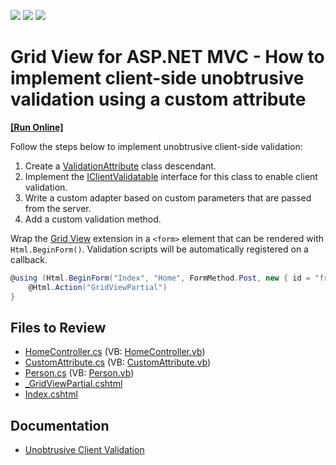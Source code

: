 <!-- default badges list -->
![](https://img.shields.io/endpoint?url=https://codecentral.devexpress.com/api/v1/VersionRange/128550219/19.1.8%2B)
[![](https://img.shields.io/badge/Open_in_DevExpress_Support_Center-FF7200?style=flat-square&logo=DevExpress&logoColor=white)](https://supportcenter.devexpress.com/ticket/details/E4924)
[![](https://img.shields.io/badge/📖_How_to_use_DevExpress_Examples-e9f6fc?style=flat-square)](https://docs.devexpress.com/GeneralInformation/403183)
<!-- default badges end -->

# Grid View for ASP.NET MVC - How to implement client-side unobtrusive validation using a custom attribute
<!-- run online -->
**[[Run Online]](https://codecentral.devexpress.com/e4924/)**
<!-- run online end -->

Follow the steps below to implement unobtrusive client-side validation:

1. Create a [ValidationAttribute](https://learn.microsoft.com/en-us/dotnet/api/system.componentmodel.dataannotations.validationattribute) class descendant.
2. Implement the [IClientValidatable](https://learn.microsoft.com/en-us/dotnet/api/system.web.mvc.iclientvalidatable) interface for this class to enable client validation.
3. Write a custom adapter based on custom parameters that are passed from the server.
4. Add a custom validation method.

Wrap the [Grid View](https://docs.devexpress.com/AspNetMvc/8966/components/grid-view) extension in a `<form>` element that can be rendered with `Html.BeginForm()﻿`. Validation scripts will be automatically registered on a callback.

```cs
@using (Html.BeginForm("Index", "Home", FormMethod.Post, new { id = "frm" })) {
    @Html.Action("GridViewPartial")
}
```

## Files to Review

* [HomeController.cs](./CS/E4924/Controllers/HomeController.cs) (VB: [HomeController.vb](./VB/E4924/Controllers/HomeController.vb))
* [CustomAttribute.cs](./CS/E4924/Models/CustomAttribute.cs) (VB: [CustomAttribute.vb](./VB/E4924/Models/CustomAttribute.vb))
* [Person.cs](./CS/E4924/Models/Person.cs) (VB: [Person.vb](./VB/E4924/Models/Person.vb))
* [_GridViewPartial.cshtml](./CS/E4924/Views/Home/_GridViewPartial.cshtml)
* [Index.cshtml](./CS/E4924/Views/Home/Index.cshtml)

## Documentation

* [Unobtrusive Client Validation](https://docs.devexpress.com/AspNetMvc/12060/components/data-editors-extensions/common-concepts/validation/unobtrusive-client-validation)
